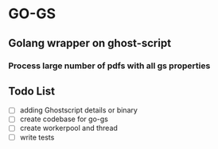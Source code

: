# GO-GS
## Golang wrapper on ghost-script
### Process large number of pdfs with all gs properties

## Todo List

- [ ] adding Ghostscript details or binary
- [ ] create codebase for go-gs
- [ ] create workerpool and thread
- [ ] write tests